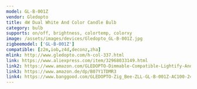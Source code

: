 ```yaml
---
model: GL-B-001Z
vendor: Gledopto
title: 4W Dual White And Color Candle Bulb
category: bulb
supports: on/off, brightness, colortemp, colorxy
image: /assets/images/devices/Gledopto_GL-B-001Z.jpg
zigbeemodel: ['GL-B-001Z']
compatible: [z2m,iob,z4d,deconz,zha]
mlink: http://www.gledopto.com/h-col-337.html
link: https://www.aliexpress.com/item/32968033149.html
link2: https://www.amazon.com/GLEDOPTO-Dimmable-Compatible-Lightify-Android/dp/B07R12DYLF/
link3: https://www.amazon.de/dp/B07Y1TDMR3
link4: https://www.banggood.com/GLEDOPTO-Zig_Bee-ZLL-GL-B-001Z-AC100-240V-RGBCCT-E14-4W-LED-Candle-Bulb-Work-with-Amazon-Echo-Plus-p-1474434.html
---
```

